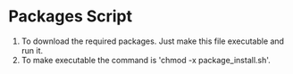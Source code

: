 # Packages Script
1. To download the required packages. Just make this file executable and run it.
2. To make executable the command is 'chmod -x package_install.sh'.
